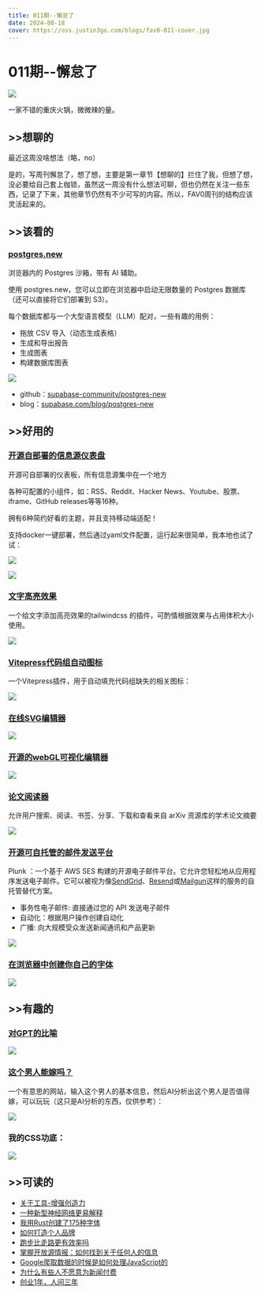 ```yaml
---
title: 011期--懈怠了
date: 2024-08-18
cover: https://oss.justin3go.com/blogs/fav0-011-cover.jpg
---
```

# 011期--懈怠了

![](https://oss.justin3go.com/blogs/fav0-011-cover.jpg)

一家不错的重庆火锅，微微辣的量。
## \>\>想聊的

最近这周没啥想法（略，no）

是的，写周刊懈怠了，想了想，主要是第一章节【想聊的】拦住了我，但想了想，没必要给自己套上枷锁，虽然这一周没有什么想法可聊，但也仍然在关注一些东西，记录了下来，其他章节仍然有不少可写的内容。所以，FAV0周刊的结构应该灵活起来的。
## \>\>该看的

### [postgres.new](https://postgres.new/)

浏览器内的 Postgres 沙箱，带有 AI 辅助。

使用 postgres.new，您可以立即在浏览器中启动无限数量的 Postgres 数据库（还可以直接将它们部署到 S3）。

每个数据库都与一个大型语言模型（LLM）配对，一些有趣的用例：

- 拖放 CSV 导入（动态生成表格）
- 生成和导出报告
 - 生成图表
 - 构建数据库图表

![](https://oss.justin3go.com/blogs/Pasted%20image%2020240818213610.png)

- github：[supabase-community/postgres-new](https://github.com/supabase-community/postgres-new)
- blog：[supabase.com/blog/postgres-new](https://supabase.com/blog/postgres-new)
## \>\>好用的

### [开源自部署的信息源仪表盘](https://github.com/glanceapp/glance)

开源可自部署的仪表板，所有信息源集中在一个地方

各种可配置的小组件，如：RSS、Reddit、Hacker News、Youtube、股票、iframe、GitHub releases等等16种。

拥有6种简约好看的主题，并且支持移动端适配！

支持docker一键部署，然后通过yaml文件配置，运行起来很简单，我本地也试了试：

![](https://oss.justin3go.com/blogs/Pasted%20image%2020240818215126.png)

![](https://oss.justin3go.com/blogs/Pasted%20image%2020240818215134.png)

### [文字高亮效果](https://tailwindcss-highlights.hubatsch.dev/)

一个给文字添加高亮效果的tailwindcss 的插件，可酌情根据效果与占用体积大小使用。

![](https://oss.justin3go.com/blogs/Pasted%20image%2020240818215259.png)
### [Vitepress代码组自动图标](https://vpgi.vercel.app/)

一个Vitepress插件，用于自动填充代码组缺失的相关图标：

![](https://oss.justin3go.com/blogs/Pasted%20image%2020240818214319.png)
### [在线SVG编辑器](https://www.svgviewer.dev/s/482739/algo)

![](https://oss.justin3go.com/blogs/Pasted%20image%2020240818215511.png)

### [开源的webGL可视化编辑器](https://news.ycombinator.com/item?id=41162036)

![](https://oss.justin3go.com/blogs/Pasted%20image%2020240818215654.png)

### [论文阅读器](https://github.com/dagmawibabi/ScholArxiv)

允许用户搜索、阅读、书签、分享、下载和查看来自 arXiv 资源库的学术论文摘要

![](https://oss.justin3go.com/blogs/Pasted%20image%2020240818215912.png)

### [开源可自托管的邮件发送平台](https://github.com/useplunk/plunk?)

Plunk ：一个基于 AWS SES 构建的开源电子邮件平台。它允许您轻松地从应用程序发送电子邮件。它可以被视为像[SendGrid](https://sendgrid.com/)、[Resend](https://resend.com/)或[Mailgun](https://www.mailgun.com/)这样的服务的自托管替代方案。

- 事务性电子邮件: 直接通过您的 API 发送电子邮件
- 自动化：根据用户操作创建自动化
- 广播: 向大规模受众发送新闻通讯和产品更新

![](https://oss.justin3go.com/blogs/Pasted%20image%2020240818220540.png)

### [在浏览器中创建你自己的字体](https://typlr.app/fonts)

![](https://oss.justin3go.com/blogs/Pasted%20image%2020240818221032.png)


## \>\>有趣的

### [对GPT的比喻](https://x.com/dotey/status/1824276880658514414)

![](https://oss.justin3go.com/blogs/Pasted%20image%2020240818213917.png)

### [这个男人能嫁吗？](https://www.can-he-marry.com/)

一个有意思的网站，输入这个男人的基本信息，然后AI分析出这个男人是否值得嫁，可以玩玩（这只是AI分析的东西，仅供参考）：

![](https://oss.justin3go.com/blogs/Pasted%20image%2020240818220216.png)

### 我的CSS功底：

![](https://oss.justin3go.com/blogs/20240818-2.jpg)
## \>\>可读的  

- [关于工具-增强创造力](https://thelastwave.substack.com/p/associative-tools-thinking-and-creativity)
- [一种新型神经网络更易解释](https://news.ycombinator.com/item?id=41162676)
- [我用Rust创建了175种字体](https://chevyray.dev/blog/creating-175-fonts/)
- [如何打造个人品牌](https://dev.to/buildwebcrumbs/creating-a-personal-brand-how-to-sell-yourself-as-a-developer-52po)
- [跑步比走路更有效率吗](https://www.joehxblog.com/is-running-a-more-efficient-way-to-travel-than-walking/)
- [掌握开放源情报：如何找到关于任何人的信息](https://osintteam.blog/mastering-osint-how-to-find-information-on-anyone-680e4086f17f)
- [Google爬取数据的时候是如何处理JavaScript的](https://vercel.com/blog/how-google-handles-javascript-throughout-the-indexing-process)
- [为什么有些人不愿意为新闻付费](https://diaspora.glasswings.com/posts/867c94d0ba87013aca41448a5b29e257)
- [创业1年，人间三年](https://zhuanlan.zhihu.com/p/714533901)
